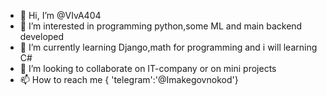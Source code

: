 - 👋 Hi, I’m @VIvA404
- 👀 I’m interested in programming python,some ML and main backend developed 
- 🌱 I’m currently learning Django,math for programming and i will learning C#
- 💞️ I’m looking to collaborate on IT-company or on mini projects
- 📫 How to reach me { 'telegram':'@Imakegovnokod'}

<!---
VIvA404/VIvA404 is a ✨ special ✨ repository because its `README.md` (this file) appears on your GitHub profile.
You can click the Preview link to take a look at your changes.
--->
